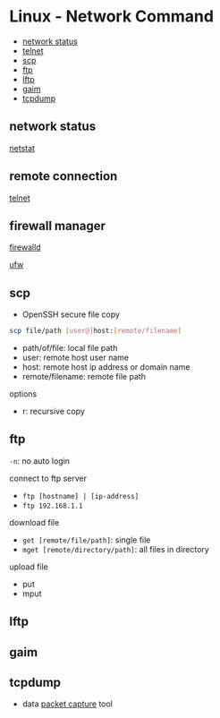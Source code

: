 # Linux - Network Command

* [network status](#network-status)
* [telnet](#telnet)
* [scp](#scp)
* [ftp](#ftp)
* [lftp](#lftp)
* [gaim](#gaim)
* [tcpdump](#tcpdump)


## network status

[netstat](linux-netstat.md)

## remote connection

[telnet](telnet.md)

## firewall manager

[firewalld](linux-firewalld.md)

[ufw](linux-ufw.md)

## scp

- OpenSSH secure file copy

```bash
scp file/path [user@]host:[remote/filename]
```

- path/of/file: local file path
- user: remote host user name
- host: remote host ip address or domain name
- remote/filename: remote file path

options

- r: recursive copy

## ftp

`-n`:  no auto login

connect to ftp server

- `ftp [hostname] | [ip-address]`
- `ftp 192.168.1.1`

download file

- `get [remote/file/path]`: single file
- `mget [remote/directory/path]`: all files in directory

upload file

- put
- mput

## lftp

## gaim

## tcpdump

- data [packet capture]() tool
